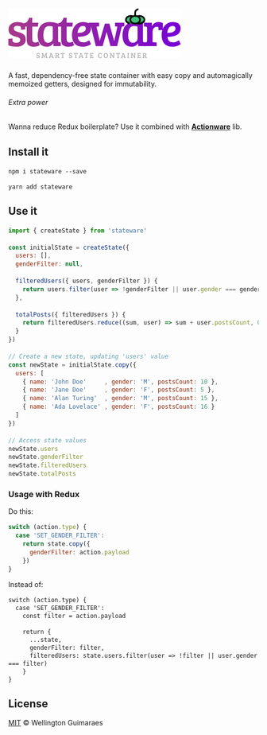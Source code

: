 # ![Actionware](assets/logo.png)
A fast, dependency-free state container with easy copy and automagically memoized getters, designed for immutability.

###### Extra power
Wanna reduce Redux boilerplate? Use it combined with **[Actionware](https://github.com/wellguimaraes/actionware)** lib.

## Install it
`npm i stateware --save`

`yarn add stateware`

## Use it
```js
import { createState } from 'stateware'

const initialState = createState({
  users: [],
  genderFilter: null,
  
  filteredUsers({ users, genderFilter }) {
    return users.filter(user => !genderFilter || user.gender === genderFilter);
  },
  
  totalPosts({ filteredUsers }) {
    return filteredUsers.reduce((sum, user) => sum + user.postsCount, 0);
  }
})

// Create a new state, updating 'users' value
const newState = initialState.copy({
  users: [
    { name: 'John Doe'     , gender: 'M', postsCount: 10 },
    { name: 'Jane Doe'     , gender: 'F', postsCount: 5 },
    { name: 'Alan Turing'  , gender: 'M', postsCount: 15 },
    { name: 'Ada Lovelace' , gender: 'F', postsCount: 16 }
  ]
})

// Access state values
newState.users
newState.genderFilter
newState.filteredUsers
newState.totalPosts

```

### Usage with Redux

Do this:
```js
switch (action.type) {
  case 'SET_GENDER_FILTER':
    return state.copy({
      genderFilter: action.payload
    })
}
```

Instead of:
```
switch (action.type) {
  case 'SET_GENDER_FILTER':
    const filter = action.payload
    
    return {
      ...state,
      genderFilter: filter,
      filteredUsers: state.users.filter(user => !filter || user.gender === filter)
    }
}
```

## License
[MIT](LICENSE) &copy; Wellington Guimaraes
